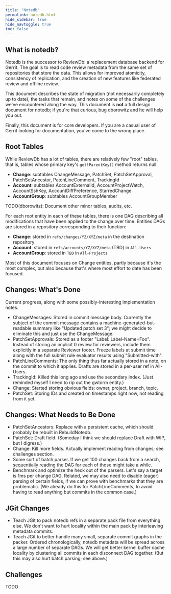 ```yaml
---
title: "Notedb"
permalink: notedb.html
hide_sidebar: true
hide_navtoggle: true
toc: false
---
```



## What is notedb?

Notedb is the successor to ReviewDb: a replacement database backend for Gerrit.
The goal is to read code review metadata from the same set of repositories that
store the data. This allows for improved atomicity, consistency of replication,
and the creation of new features like federated review and offline review.

This document describes the state of migration (not necessarily completely up to
date), the tasks that remain, and notes on some of the challenges we've
encountered along the way. This document is **not** a full design document for
notedb; if you're that curious, bug dborowitz and he will help you out.

Finally, this document is for core developers. If you are a casual user of
Gerrit looking for documentation, you've come to the wrong place.

## Root Tables

While ReviewDb has a lot of tables, there are relatively few "root" tables, that
is, tables whose primary key's `get!ParentKey()` method returns null:

* **Change**: subtables ChangeMessage, PatchSet, PatchSetApproval,
  PatchSetAncestor, PatchLineComment, TrackingId
* **Account**: subtables AccountExternalId, AccountProjectWatch,
  AccountSshKey, AccountDiffPreference, StarredChange
* **AccountGroup**: subtables AccountGroupMember

TODO(dborowitz): Document other minor tables, audits, etc.

For each root entity in each of these tables, there is one DAG describing all
modifications that have been applied to the change over time. Entities DAGs are
stored in a repository corresponding to their function:

* **Change**: stored in `refs/changes/YZ/XYZ/meta` in the destination repository
* **Account**: stored in `refs/accounts/YZ/XYZ/meta` (TBD) in `All-Users`
* **AccountGroup**: stored in `TBD` in `All-Projects`

Most of this document focuses on Change entities, partly because it's the most
complex, but also because that's where most effort to date has been focused.

## Changes: What's Done

Current progress, along with some possibly-interesting implementation notes.

*   ChangeMessages: Stored in commit message body. Currently the subject of the
    commit message contains a machine-generated-but-readable summary like
    "Updated patch set 3"; we might decide to eliminate this and just use the
    ChangeMessage.
*   PatchSetApprovals: Stored as a footer "Label: Label-Name=Foo". Instead of
    storing an implicit 0 review for reviewers, include them explicitly in a
    separate Reviewer footer. Freeze labels at submit time along with the full
    submit rule evaluator results using "Submitted-with".
*   PatchLineComments: The only thing thus far actually stored in a note, on the
    commit to which it applies. Drafts are stored in a per-user ref in
    All-Users.
*   TrackingId: Killed this long ago and use the secondary index. (Just reminded
    myself I need to rip out the gwtorm entity.)
*   Change: Started storing obvious fields: owner, project, branch, topic.
*   PatchSet: Storing IDs and created on timestamps right now, not reading from
    it yet.

## Changes: What Needs to Be Done

*   PatchSetAncestors: Replace with a persistent cache, which should probably be
    rebuilt in RebuildNotedb.
*   PatchSet: Draft field. (Someday I think we should replace Draft with WIP,
    but I digress.)
*   Change: Kill more fields. Actually implement reading from changes; see
    challenges section.
*   Some sort of batch parser. If we get 100 changes back from a search,
    sequentially reading the DAG for each of those might take a while.
*   Benchmark and optimize the heck out of the parsers. Let's say a target is
    1ms per change DAG. Related, we may also need to disable (eager) parsing of
    certain fields, if we can prove with benchmarks that they are problematic.
    (We already do this for PatchLineComments, to avoid having to read anything
    but commits in the common case.)

## JGit Changes

*   Teach JGit to pack notedb refs in a separate pack file from everything else.
    We don't want to hurt locality within the main pack by interleaving metadata
    commits.
*   Teach JGit to better handle many small, separate commit graphs in the
    packer. Ordered chronologically, notedb metadata will be spread across a
    large number of separate DAGs. We will get better kernel buffer cache
    locality by clustering all commits in each disconnect DAG together. (But
    this may also hurt batch parsing; see above.)

## Challenges

TODO
